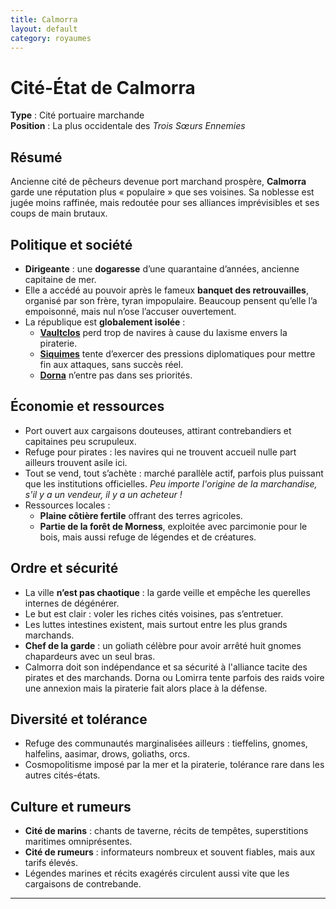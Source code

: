 ```yaml
---
title: Calmorra
layout: default
category: royaumes
---
```


# Cité-État de Calmorra  
**Type** : Cité portuaire marchande  
**Position** : La plus occidentale des *Trois Sœurs Ennemies*  

## Résumé  
Ancienne cité de pêcheurs devenue port marchand prospère, **Calmorra** garde une réputation plus « populaire » que ses voisines. Sa noblesse est jugée moins raffinée, mais redoutée pour ses alliances imprévisibles et ses coups de main brutaux.  

## Politique et société  
- **Dirigeante** : une **dogaresse** d’une quarantaine d’années, ancienne capitaine de mer.  
- Elle a accédé au pouvoir après le fameux **banquet des retrouvailles**, organisé par son frère, tyran impopulaire. Beaucoup pensent qu’elle l’a empoisonné, mais nul n’ose l’accuser ouvertement.  
- La république est **globalement isolée** :  
  - **[Vaultclos](vaultclos.md)** perd trop de navires à cause du laxisme envers la piraterie.  
  - **[Siquimes](siquimes.md)** tente d’exercer des pressions diplomatiques pour mettre fin aux attaques, sans succès réel.  
  - **[Dorna](dorna.md)** n’entre pas dans ses priorités.  

## Économie et ressources  
- Port ouvert aux cargaisons douteuses, attirant contrebandiers et capitaines peu scrupuleux.  
- Refuge pour pirates : les navires qui ne trouvent accueil nulle part ailleurs trouvent asile ici.  
- Tout se vend, tout s’achète : marché parallèle actif, parfois plus puissant que les institutions officielles. *Peu importe l'origine de la marchandise, s'il y a un vendeur, il y a un acheteur !* 
- Ressources locales :  
  - **Plaine côtière fertile** offrant des terres agricoles.  
  - **Partie de la forêt de Morness**, exploitée avec parcimonie pour le bois, mais aussi refuge de légendes et de créatures.  

## Ordre et sécurité  
- La ville **n’est pas chaotique** : la garde veille et empêche les querelles internes de dégénérer.  
- Le but est clair : voler les riches cités voisines, pas s’entretuer.  
- Les luttes intestines existent, mais surtout entre les plus grands marchands.  
- **Chef de la garde** : un goliath célèbre pour avoir arrêté huit gnomes chapardeurs avec un seul bras.
- Calmorra doit son indépendance et sa sécurité à l'alliance tacite des pirates et des marchands. Dorna ou Lomirra tente parfois des raids voire une annexion mais la piraterie fait alors place à la défense.

## Diversité et tolérance  
- Refuge des communautés marginalisées ailleurs : tieffelins, gnomes, halfelins, aasimar, drows, goliaths, orcs.  
- Cosmopolitisme imposé par la mer et la piraterie, tolérance rare dans les autres cités-états.  

## Culture et rumeurs  
- **Cité de marins** : chants de taverne, récits de tempêtes, superstitions maritimes omniprésentes.  
- **Cité de rumeurs** : informateurs nombreux et souvent fiables, mais aux tarifs élevés.  
- Légendes marines et récits exagérés circulent aussi vite que les cargaisons de contrebande.  

---
